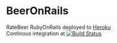 BeerOnRails
===========

RateBeer RubyOnRails 
deployed to [Heroku](https://fast-bastion-5540.herokuapp.com/breweries)   
Continous integration at [![Build Status](https://travis-ci.org/maurish/BeerOnRails.png)](https://travis-ci.org/maurish/BeerOnRails)